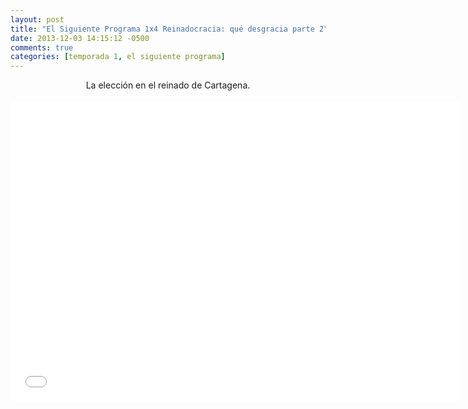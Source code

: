 ```yaml
---
layout: post
title: "El Siguiente Programa 1x4 Reinadocracia: qué desgracia parte 2"
date: 2013-12-03 14:15:12 -0500
comments: true
categories: [temporada 1, el siguiente programa]
---
```


<div align="center">
La elección en el reinado de Cartagena.
<br></br>
<iframe width="720" height="480" src="//www.youtube.com/embed/ROtNtW2hrHI" frameborder="0" allowfullscreen></iframe>
</div>
